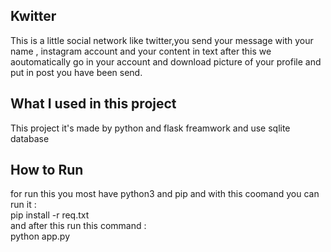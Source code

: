 ## Kwitter
This is a little social network like twitter,you send your message with your name , instagram account and your content in text after this we aoutomatically go in your account and download picture of your profile and put in post you have been send.

## What I used in this project 
This project it's made by python and flask freamwork and use sqlite database 

## How to Run 
for run this you most have python3 and pip and with this coomand you can run it :  <br/>
  pip install -r req.txt <br/>
 and after this run this command : <br/>
  python app.py <br/>

